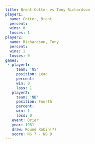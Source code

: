 ```yaml
---
title: Brent Cotter vs Tony Richardson
player1:                
  name: Cotter, Brent   
  percent:              
  wins: 0               
  losses: 1             
player2:                
  name: Richardson, Tony
  percent:              
  wins: 1               
  losses: 0             
games:
 - player1:        
     team: 'NS'    
     position: Lead
     percent:      
     win: 0        
     loss: 1       
   player2:          
     team: 'NB'      
     position: Fourth
     percent:        
     win: 1          
     loss: 0         
   event: Brier        
   year: 1981          
   draw: Round Robin(7)
   score: NS 7 - NB 9  
---
```


